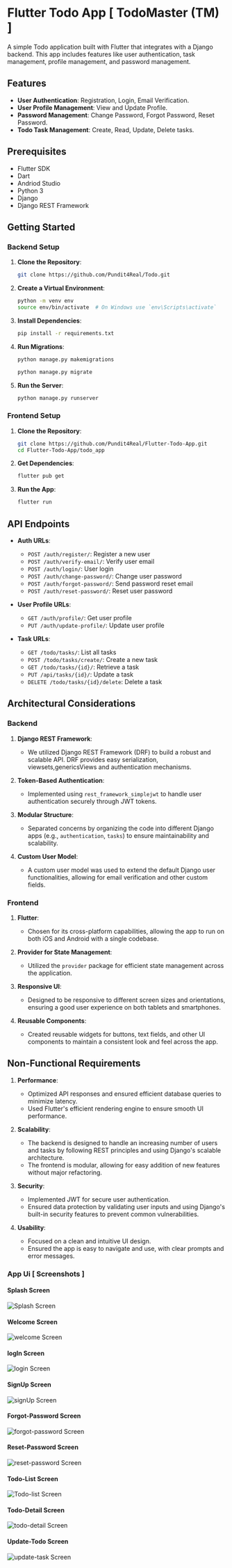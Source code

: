 # Flutter Todo App [ TodoMaster (TM) ]
A simple Todo application built with Flutter that integrates with a Django backend. This app includes features like user authentication, task management, profile management, and password management.

## Features

- **User Authentication**: Registration, Login, Email Verification.
- **User Profile Management**: View and Update Profile.
- **Password Management**: Change Password, Forgot Password, Reset Password.
- **Todo Task Management**: Create, Read, Update, Delete tasks.

## Prerequisites

- Flutter SDK
- Dart
- Andriod Studio
- Python 3
- Django
- Django REST Framework

## Getting Started

### Backend Setup

1. **Clone the Repository**:
    ```bash
    git clone https://github.com/Pundit4Real/Todo.git
    ```

2. **Create a Virtual Environment**:
    ```bash
    python -m venv env
    source env/bin/activate  # On Windows use `env\Scripts\activate`
    ```

3. **Install Dependencies**:
    ```bash
    pip install -r requirements.txt
    ```

4. **Run Migrations**:
    ```bash
    python manage.py makemigrations
    ```
    ```bash
    python manage.py migrate
    ```

5. **Run the Server**:
    ```bash
    python manage.py runserver
    ```

### Frontend Setup

1. **Clone the Repository**:
    ```bash
    git clone https://github.com/Pundit4Real/Flutter-Todo-App.git
    cd Flutter-Todo-App/todo_app
    ```

2. **Get Dependencies**:
    ```bash
    flutter pub get
    ```

3. **Run the App**:
    ```bash
    flutter run
    ```

## API Endpoints

- **Auth URLs**:
  - `POST /auth/register/`: Register a new user
  - `POST /auth/verify-email/`: Verify user email
  - `POST /auth/login/`: User login
  - `POST /auth/change-password/`: Change user password
  - `POST /auth/forgot-password/`: Send password reset email
  - `POST /auth/reset-password/`: Reset user password

- **User Profile URLs**:
  - `GET /auth/profile/`: Get user profile
  - `PUT /auth/update-profile/`: Update user profile

- **Task URLs**:
  - `GET /todo/tasks/`: List all tasks
  - `POST /todo/tasks/create/`: Create a new task
  - `GET /todo/tasks/{id}/`: Retrieve a task
  - `PUT /api/tasks/{id}/`: Update a task
  - `DELETE /todo/tasks/{id}/delete`: Delete a task

## Architectural Considerations

### Backend

1. **Django REST Framework**: 
   - We utilized Django REST Framework (DRF) to build a robust and scalable API. DRF provides easy serialization, viewsets,genericsViews and authentication mechanisms.

2. **Token-Based Authentication**:
   - Implemented using `rest_framework_simplejwt` to handle user authentication securely through JWT tokens.

3. **Modular Structure**:
   - Separated concerns by organizing the code into different Django apps (e.g., `authentication`, `tasks`) to ensure maintainability and scalability.

4. **Custom User Model**:
   - A custom user model was used to extend the default Django user functionalities, allowing for email verification and other custom fields.

### Frontend

1. **Flutter**:
   - Chosen for its cross-platform capabilities, allowing the app to run on both iOS and Android with a single codebase.

2. **Provider for State Management**:
   - Utilized the `provider` package for efficient state management across the application.

3. **Responsive UI**:
   - Designed to be responsive to different screen sizes and orientations, ensuring a good user experience on both tablets and smartphones.

4. **Reusable Components**:
   - Created reusable widgets for buttons, text fields, and other UI components to maintain a consistent look and feel across the app.

## Non-Functional Requirements

1. **Performance**:
   - Optimized API responses and ensured efficient database queries to minimize latency.
   - Used Flutter's efficient rendering engine to ensure smooth UI performance.

2. **Scalability**:
   - The backend is designed to handle an increasing number of users and tasks by following REST principles and using Django's scalable architecture.
   - The frontend is modular, allowing for easy addition of new features without major refactoring.

3. **Security**:
   - Implemented JWT for secure user authentication.
   - Ensured data protection by validating user inputs and using Django's built-in security features to prevent common vulnerabilities.

4. **Usability**:
   - Focused on a clean and intuitive UI design.
   - Ensured the app is easy to navigate and use, with clear prompts and error messages.

### App Ui [ Screenshots ]

#### Splash Screen

![Splash Screen](ui/splash.jpg)

#### Welcome Screen
![welcome Screen](ui/welcome.jpg)

#### logIn Screen
![login Screen](ui/logIn.jpg)

#### SignUp Screen
![signUp Screen](ui/signUp.jpg)

#### Forgot-Password Screen
![forgot-password Screen](ui/forgot-password.jpg)

#### Reset-Password Screen
![reset-password Screen](ui/reset-password.jpg)

#### Todo-List Screen
![Todo-list Screen](ui/list-task.jpg)

#### Todo-Detail Screen
![todo-detail Screen](ui/task-detail.jpg)

#### Update-Todo Screen
![update-task Screen](ui/update-task.jpg)

